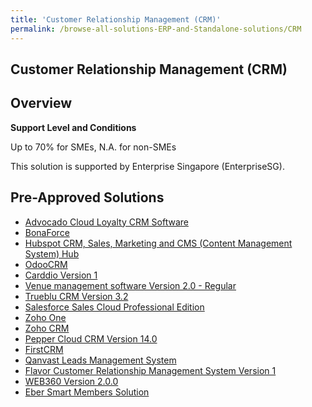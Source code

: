 ```yaml
---
title: 'Customer Relationship Management (CRM)'
permalink: /browse-all-solutions-ERP-and-Standalone-solutions/CRM
---
```


## Customer Relationship Management (CRM)
## Overview

**Support Level and Conditions**

Up to 70% for SMEs, N.A. for non-SMEs

This solution is supported by  Enterprise Singapore (EnterpriseSG).

## Pre-Approved Solutions

- <a href='/productivity-solutions-grant/solutionrepo/solution110' target='_blank'>Advocado Cloud Loyalty CRM Software</a><br>
- <a href='/productivity-solutions-grant/solutionrepo/solution250' target='_blank'>BonaForce</a><br>
- <a href='/productivity-solutions-grant/solutionrepo/solution464' target='_blank'>Hubspot CRM, Sales, Marketing and CMS (Content Management System) Hub</a><br>
- <a href='/productivity-solutions-grant/solutionrepo/solution1079' target='_blank'>OdooCRM </a><br>
- <a href='/productivity-solutions-grant/solutionrepo/solution1167' target='_blank'>Carddio Version 1 </a><br>
- <a href='/productivity-solutions-grant/solutionrepo/solution1286' target='_blank'>Venue management software Version 2.0 - Regular</a><br>
- <a href='/productivity-solutions-grant/solutionrepo/solution1345' target='_blank'>Trueblu CRM Version 3.2</a><br>
- <a href='/productivity-solutions-grant/solutionrepo/solution1511' target='_blank'>Salesforce Sales Cloud Professional Edition</a><br>
- <a href='/productivity-solutions-grant/solutionrepo/solution1527' target='_blank'>Zoho One</a><br>
- <a href='/productivity-solutions-grant/solutionrepo/solution1918' target='_blank'>Zoho CRM</a><br>
- <a href='/productivity-solutions-grant/solutionrepo/solution2283' target='_blank'>Pepper Cloud CRM Version 14.0</a><br>
- <a href='/productivity-solutions-grant/solutionrepo/solution2486' target='_blank'>FirstCRM</a><br>
- <a href='/productivity-solutions-grant/solutionrepo/solution2554' target='_blank'>Qanvast Leads Management System</a><br>
- <a href='/productivity-solutions-grant/solutionrepo/solution2645' target='_blank'>Flavor Customer Relationship Management System Version 1</a><br>
- <a href='/productivity-solutions-grant/solutionrepo/solution2710' target='_blank'>WEB360 Version 2.0.0</a><br>
- <a href='/productivity-solutions-grant/solutionrepo/solution2871' target='_blank'>Eber Smart Members Solution</a><br>
